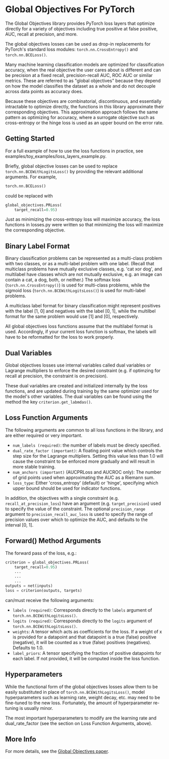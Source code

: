 # Global Objectives For PyTorch
The Global Objectives library provides PyTorch loss layers that optimize
directly for a variety of objectives including true positive at false positive,
AUC, recall at precision, and more.

The global objectives losses can be used as drop-in replacements for
PyTorch's standard loss modules:
`torch.nn.CrossEntropy()` and `torch.nn.BCELoss()`.

Many machine learning classification models are optimized for classification
accuracy, when the real objective the user cares about is different and can be
precision at a fixed recall, precision-recall AUC, ROC AUC or similar metrics.
These are referred to as "global objectives" because they depend on how the
model classifies the dataset as a whole and do not decouple across data points
as accuracy does.

Because these objectives are combinatorial, discontinuous, and essentially
intractable to optimize directly, the functions in this library approximate
their corresponding objectives. This approximation approach follows the same
pattern as optimizing for accuracy, where a surrogate objective such as
cross-entropy or the hinge loss is used as an upper bound on the error rate.

## Getting Started
For a full example of how to use the loss functions in practice, see
examples/toy_examples/loss_layers_example.py.

Briefly, global objective losses can be used to replace
`torch.nn.BCEWithLogitsLoss()` by providing the relevant
additional arguments. For example,

``` python
torch.nn.BCELoss()
```

could be replaced with

``` python
global_objectives.PRLoss(
    target_recall=0.95)
```

Just as minimizing the cross-entropy loss will maximize accuracy, the loss
functions in losses.py were written so that minimizing the loss will
maximize the corresponding objective.


## Binary Label Format
Binary classification problems can be represented as a multi-class problem with
two classes, or as a multi-label problem with one label. (Recall that multiclass
problems have mutually exclusive classes, e.g. 'cat xor dog', and multilabel
have classes which are not mutually exclusive, e.g. an image can contain a cat,
a dog, both, or neither.) The softmax loss
(`torch.nn.CrossEntropy()`) is used for multi-class problems,
while the sigmoid loss (`torch.nn.BCEWithLogitsLoss()`) is used for
multi-label problems.

A multiclass label format for binary classification might represent positives
with the label [1, 0] and negatives with the label [0, 1], while the multilbel
format for the same problem would use [1] and [0], respectively.

All global objectives loss functions assume that the multilabel format is used.
Accordingly, if your current loss function is softmax, the labels will have to
be reformatted for the loss to work properly.

## Dual Variables
Global objectives losses use internal variables
called dual variables or Lagrange multipliers to enforce the desired constraint
(e.g. if optimzing for recall at precision, the constraint is on precision).

These dual variables are created and initialized internally by the loss
functions, and are updated during training by the same optimizer used for the
model's other variables. The dual variables can be found using the method 
the key `criterion.get_labmdas()`.

## Loss Function Arguments
The following arguments are common to all loss functions in the library, and are
either required or very important.


* `num_labels (required)`: the number of labels must be direcly specified. 
* `dual_rate_factor (important)`: A floating point value which controls the step size for
  the Lagrange multipliers. Setting this value less than 1.0 will cause the
  constraint to be enforced more gradually and will result in more stable
  training.
* `num_anchors (important)` (AUCPRLoss and AUCROC only): The number of grid points used
   when approximating the AUC as a Riemann sum.
* `loss_type`: Either 'cross_entropy' (default) or 'hinge', specifying which upper bound 
   should be used for indicator functions.


In addition, the objectives with a single constraint (e.g.
`recall_at_precision_loss`) have an argument (e.g. `target_precision`) used to
specify the value of the constraint. The optional `precision_range` argument to
`precision_recall_auc_loss` is used to specify the range of precision values
over which to optimize the AUC, and defaults to the interval [0, 1].


## Forward() Method Arguments

The forward pass of the loss, e.g.: 
``` python
criterion = global_objectives.PRLoss(
    target_recall=0.95)
    ...
    ...
    ...
outputs = net(inputs)
loss = criterion(outputs, targets)
```
can/must receive the following arguments: 
* `labels (required)`: Corresponds directly to the `labels` argument of
  `torch.nn.BCEWithLogitsLoss()`.
* `logits (required)`: Corresponds directly to the `logits` argument of
  `torch.nn.BCEWithLogitsLoss()`.
* `weights`: A tensor which acts as coefficients for the loss. If a weight of x
  is provided for a datapoint and that datapoint is a true (false) positive
  (negative), it will be counted as x true (false) positives (negatives).
  Defaults to 1.0.
* `label_priors`: A tensor specifying the fraction of positive datapoints for
  each label. If not provided, it will be computed inside the loss function.


## Hyperparameters
While the functional form of the global objectives losses allow them to be
easily substituted in place of `torch.nn.BCEWithLogitsLoss()`, model
hyperparameters such as learning rate, weight decay, etc. may need to be
fine-tuned to the new loss. Fortunately, the amount of hyperparameter re-tuning
is usually minor.

The most important hyperparameters to modify are the learning rate and
dual_rate_factor (see the section on Loss Function Arguments, above).


## More Info
For more details, see the [Global Objectives paper](https://arxiv.org/abs/1608.04802).
